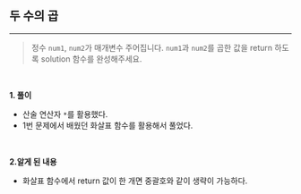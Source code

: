 ## 두 수의 곱

---

> 정수 `num1`, `num2`가 매개변수 주어집니다. `num1`과 `num2`를 곱한 값을 return 하도록 solution 함수를 완성해주세요.

<br>

**1. 풀이**

- 산술 연산자 `*`를 활용했다.
- 1번 문제에서 배웠던 화살표 함수를 활용해서 풀었다.

<br>

**2.알게 된 내용**

- 화살표 함수에서 return 값이 한 개면 중괄호와 같이 생략이 가능하다.
